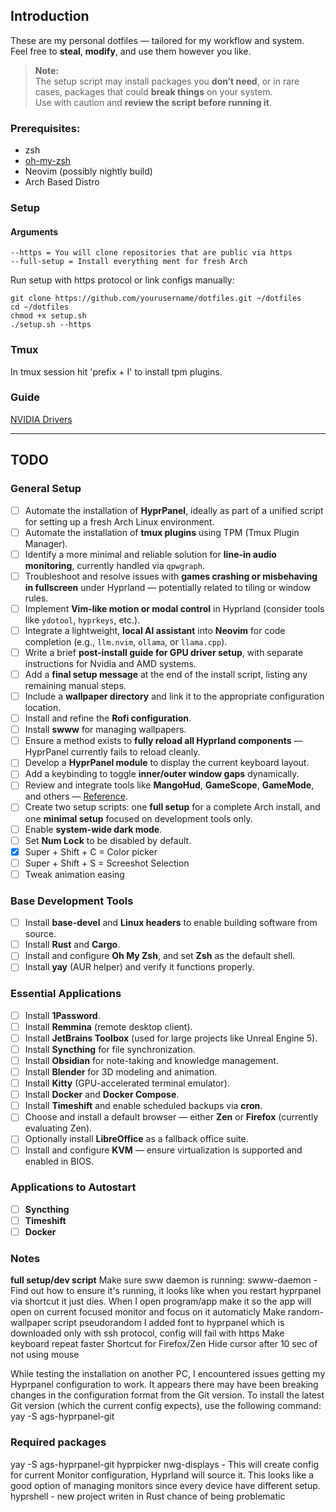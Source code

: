 ## Introduction

These are my personal dotfiles — tailored for my workflow and system.  
Feel free to **steal**, **modify**, and use them however you like.

>  **Note:**  
> The setup script may install packages you **don’t need**, or in rare cases, packages that could **break things** on your system.  
> Use with caution and **review the script before running it**.


### Prerequisites:
- zsh
- [oh-my-zsh](https://ohmyz.sh/#install)
- Neovim (possibly nightly build)
- Arch Based Distro

### Setup

#### Arguments
```shell
--https = You will clone repositories that are public via https
--full-setup = Install everything ment for fresh Arch
```

Run setup with https protocol or link configs manually:
```shell
git clone https://github.com/yourusername/dotfiles.git ~/dotfiles
cd ~/dotfiles
chmod +x setup.sh
./setup.sh --https
```

### Tmux

In tmux session hit 'prefix + I' to install tpm plugins.


### Guide
[NVIDIA Drivers](https://github.com/korvahannu/arch-nvidia-drivers-installation-guide)

---

## TODO

### General Setup
- [ ] Automate the installation of **HyprPanel**, ideally as part of a unified script for setting up a fresh Arch Linux environment.
- [ ] Automate the installation of **tmux plugins** using TPM (Tmux Plugin Manager).
- [ ] Identify a more minimal and reliable solution for **line-in audio monitoring**, currently handled via `qpwgraph`.
- [ ] Troubleshoot and resolve issues with **games crashing or misbehaving in fullscreen** under Hyprland — potentially related to tiling or window rules.
- [ ] Implement **Vim-like motion or modal control** in Hyprland (consider tools like `ydotool`, `hyprkeys`, etc.).
- [ ] Integrate a lightweight, **local AI assistant** into **Neovim** for code completion (e.g., `llm.nvim`, `ollama`, or `llama.cpp`).
- [ ] Write a brief **post-install guide for GPU driver setup**, with separate instructions for Nvidia and AMD systems.
- [ ] Add a **final setup message** at the end of the install script, listing any remaining manual steps.
- [ ] Include a **wallpaper directory** and link it to the appropriate configuration location.
- [ ] Install and refine the **Rofi configuration**.
- [ ] Install **swww** for managing wallpapers.
- [ ] Ensure a method exists to **fully reload all Hyprland components** — HyprPanel currently fails to reload cleanly.
- [ ] Develop a **HyprPanel module** to display the current keyboard layout.
- [ ] Add a keybinding to toggle **inner/outer window gaps** dynamically.
- [ ] Review and integrate tools like **MangoHud**, **GameScope**, **GameMode**, and others — [Reference](https://www.youtube.com/watch?v=5mn6xHCxTp4).
- [ ] Create two setup scripts: one **full setup** for a complete Arch install, and one **minimal setup** focused on development tools only.
- [ ] Enable **system-wide dark mode**.
- [ ] Set **Num Lock** to be disabled by default.
- [x] Super + Shift + C = Color picker
- [ ] Super + Shift + S = Screeshot Selection
- [ ] Tweak animation easing

### Base Development Tools
- [ ] Install **base-devel** and **Linux headers** to enable building software from source.
- [ ] Install **Rust** and **Cargo**.
- [ ] Install and configure **Oh My Zsh**, and set **Zsh** as the default shell.
- [ ] Install **yay** (AUR helper) and verify it functions properly.

### Essential Applications
- [ ] Install **1Password**.
- [ ] Install **Remmina** (remote desktop client).
- [ ] Install **JetBrains Toolbox** (used for large projects like Unreal Engine 5).
- [ ] Install **Syncthing** for file synchronization.
- [ ] Install **Obsidian** for note-taking and knowledge management.
- [ ] Install **Blender** for 3D modeling and animation.
- [ ] Install **Kitty** (GPU-accelerated terminal emulator).
- [ ] Install **Docker** and **Docker Compose**.
- [ ] Install **Timeshift** and enable scheduled backups via **cron**.
- [ ] Choose and install a default browser — either **Zen** or **Firefox** (currently evaluating Zen).
- [ ] Optionally install **LibreOffice** as a fallback office suite.
- [ ] Install and configure **KVM** — ensure virtualization is supported and enabled in BIOS.

### Applications to Autostart
- [ ] **Syncthing**
- [ ] **Timeshift**
- [ ] **Docker**

### Notes
**full setup/dev script**
Make sure sww daemon is running:
swww-daemon - Find out how to ensure it's running, it looks like when you restart hyprpanel via shortcut it just dies.
When I open program/app make it so the app will open on current focused monitor and focus on it automaticly
Make random-wallpaper script pseudorandom
I added font to hyprpanel which is downloaded only with ssh protocol, config will fail with https
Make keyboard repeat faster
Shortcut for Firefox/Zen
Hide cursor after 10 sec of not using mouse

While testing the installation on another PC, I encountered issues getting my Hyprpanel configuration to work. It appears there may have been breaking changes in the configuration format from the Git version.
To install the latest Git version (which the current config expects), use the following command:
yay -S ags-hyprpanel-git

### Required packages
yay -S ags-hyprpanel-git
hyprpicker
nwg-displays - This will create config for current Monitor configuration, Hyprland will source it. This looks like a good option of managing monitors since every device have different setup.
hyprshell - new project writen in Rust chance of being problematic
